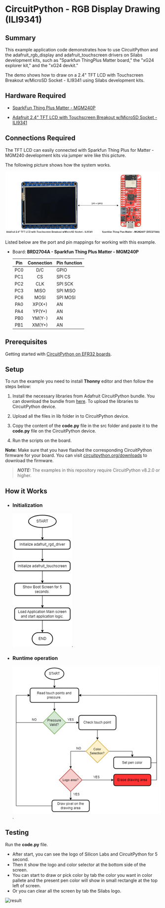 # CircuitPython - RGB Display Drawing (ILI9341) #

## Summary ##

This example application code demonstrates how to use CircuitPython and the adafruit_rgb_display and adafruit_touchscreen drivers on Silabs development kits, such as "Sparkfun ThingPlus Matter board," the "xG24 explorer kit," and the "xG24 devkit."

The demo shows how to draw on a 2.4" TFT LCD with Touchscreen Breakout w/MicroSD Socket - ILI9341 using Silabs development kits.

## Hardware Required ##

- [SparkFun Thing Plus Matter - MGM240P](https://www.sparkfun.com/products/20270)

- [Adafruit 2.4" TFT LCD with Touchscreen Breakout w/MicroSD Socket - ILI9341](https://www.adafruit.com/product/2478)

## Connections Required ##

The TFT LCD can easily connected with Sparkfun Thing Plus for Matter - MGM240 development kits via jumper wire like this picture.

The following picture shows how the system works.

![overview](docs/overview.png)

Listed below are the port and pin mappings for working with this example.

- Board: **BRD2704A - Sparkfun Thing Plus Matter - MGM240P**

    | Pin | Connection | Pin function |
    |:---:|:-------------:|:---------------|
    | PC0 | D/C | GPIO |
    | PC1 | CS | SPI CS |
    | PC2 | CLK | SPI SCK |
    | PC3 | MISO | SPI MISO |
    | PC6 | MOSI | SPI MOSI |
    | PA0 | XP(X+) | AN |
    | PA4 | YP(Y+) | AN |
    | PB0 | YM(Y-) | AN |
    | PB1 | XM(Y+) | AN |

## Prerequisites ##

Getting started with [CircuitPython on EFR32 boards](../doc/running_circuitpython.md).

## Setup ##

To run the example you need to install **Thonny** editor and then follow the steps below:

1. Install the necessary libraries from Adafruit CircuitPython bundle. You can download the bundle from [here](https://github.com/adafruit/Adafruit_CircuitPython_Bundle). To upload the libraries to CircuitPython device.

2. Upload all the files in lib folder in to CircuitPython device.

3. Copy the content of the **code.py** file in the src folder and paste it to the **code.py** file on the CircuitPython device.

4. Run the scripts on the board.

**Note:** Make sure that you have flashed the corresponding CircuitPython firmware for your board. You can visit [circuitpython.org/downloads](https://circuitpython.org/downloads?q=silabs) to download the firmware.

> **_NOTE:_** The examples in this repository require CircuitPython v8.2.0 or higher.

## How it Works ##

- ### Initialization ###

    ![Initialization](docs/init.png).

- ### Runtime operation ###

    ![Runtime operation](docs/run_time.png).

## Testing ##

Run the **code.py** file.
- After start, you can see the logo of Silicon Labs and CircuitPython for 5 second.  
- Then it show the logo and color selector at the bottom side of the screen.
- You can start to draw or pick color by tab the color you want in color pallete and the present pen color will show in small rectangle at the top left of screen.
- Or you can clear all the screen by tab the Silabs logo. 

![result](docs/result.gif)